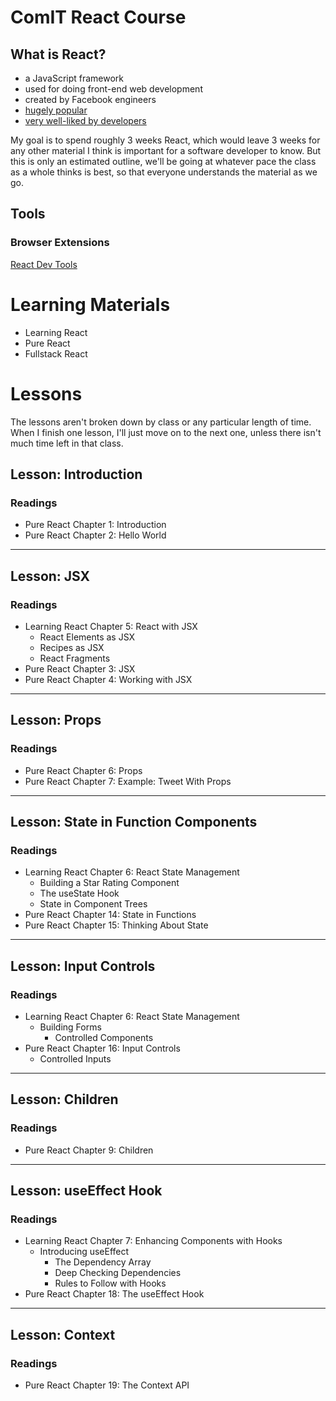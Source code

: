 # ComIT React Course

## What is React?
- a JavaScript framework
- used for doing front-end web development
- created by Facebook engineers
- [hugely popular](https://insights.stackoverflow.com/survey/2020#technology-web-frameworks)
- [very well-liked by developers](https://insights.stackoverflow.com/survey/2020#technology-most-loved-dreaded-and-wanted-web-frameworks)


My goal is to spend roughly 3 weeks React, which would leave 3 weeks for any other material I think is important for a software developer to know. But this is only an estimated outline, we'll be going at whatever pace the class as a whole thinks is best, so that everyone understands the material as we go.

## Tools

### Browser Extensions
[React Dev Tools](https://chrome.google.com/webstore/detail/react-developer-tools/fmkadmapgofadopljbjfkapdkoienihi?hl=en)

# Learning Materials
- Learning React
- Pure React
- Fullstack React

# Lessons
The lessons aren't broken down by class or any particular length of time. When I finish one lesson, I'll just move on to the next one, unless there isn't much time left in that class.

## Lesson: Introduction
### Readings
- Pure React Chapter 1: Introduction
- Pure React Chapter 2: Hello World

---

## Lesson: JSX
### Readings
- Learning React Chapter 5: React with JSX
  - React Elements as JSX
  - Recipes as JSX
  - React Fragments
- Pure React Chapter 3: JSX
- Pure React Chapter 4: Working with JSX

--- 

## Lesson: Props
### Readings
- Pure React Chapter 6: Props
- Pure React Chapter 7: Example: Tweet With Props

---

## Lesson: State in Function Components
### Readings
- Learning React Chapter 6: React State Management
  - Building a Star Rating Component
  - The useState Hook
  - State in Component Trees
- Pure React Chapter 14: State in Functions
- Pure React Chapter 15: Thinking About State

---

## Lesson: Input Controls
### Readings
- Learning React Chapter 6: React State Management
  - Building Forms
    - Controlled Components
- Pure React Chapter 16: Input Controls
  - Controlled Inputs

---

## Lesson: Children
### Readings
- Pure React Chapter 9: Children

---

## Lesson: useEffect Hook
### Readings
- Learning React Chapter 7: Enhancing Components with Hooks
  - Introducing useEffect
    - The Dependency Array
    - Deep Checking Dependencies
    - Rules to Follow with Hooks
- Pure React Chapter 18: The useEffect Hook

---

## Lesson: Context
### Readings
- Pure React Chapter 19: The Context API
